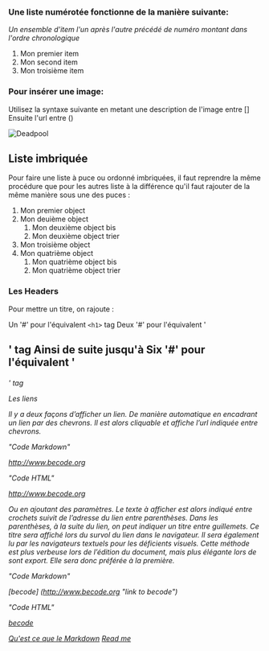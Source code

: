 ### Une liste numérotée fonctionne de la manière suivante:

*Un ensemble d'item l'un après l'autre précédé de numéro montant dans l'ordre chronologique* 

1. Mon premier item
2. Mon second item
3. Mon troisième item 

### Pour insérer une image: 

Utilisez la syntaxe suivante en metant une description de l'image entre [] Ensuite l'url entre ()

![Deadpool](http://media.comicbook.com/2017/07/deadpool-2-movie-pansexual-deadpool-1012668.jpg)

## Liste imbriquée

Pour faire une liste à puce ou ordonné imbriquées, il faut reprendre la même procédure que pour les autres liste à la différence qu'il faut rajouter de la même manière sous une des puces :

1. Mon premier object
2. Mon deuième object
   1. Mon deuxième object bis
   2. Mon deuxième object trier
3. Mon troisième object
4. Mon quatrième object
   1. Mon quatrième object bis
   2. Mon quatrième object trier


### Les Headers

Pour mettre un titre, on rajoute :

Un '#' pour l'équivalent `<h1>` tag
Deux '#' pour l'équivalent '<h2>' tag
Ainsi de suite jusqu'à
Six '#' pour l'équivalent '<h6>' tag

Les liens

Il y a deux façons d’afficher un lien. De manière automatique en encadrant un lien par des chevrons. Il est alors cliquable et affiche l’url indiquée entre chevrons. 

"Code Markdown"

<http://www.becode.org>


"Code HTML"

<a href="http://becode.org">http://www.becode.org</a>

Ou en ajoutant des paramètres. Le texte à afficher est alors indiqué entre crochets suivit de l’adresse du lien entre parenthèses. Dans les parenthèses, à la suite du lien, on peut indiquer un titre entre guillemets. Ce titre sera affiché lors du survol du lien dans le navigateur. Il sera également lu par les navigateurs textuels pour les déficients visuels. Cette méthode est plus verbeuse lors de l’édition du document, mais plus élégante lors de sont export. Elle sera donc préférée à la première.

"Code Markdown"

[becode] (http://www.becode.org "link to becode")


"Code HTML"

<a href="http://www.becode.org" title="link to becode">becode</a>


[Qu'est ce que le Markdown](Markdown.md)
[Read me](README.me)


